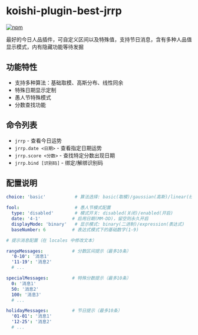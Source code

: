 # koishi-plugin-best-jrrp

[![npm](https://img.shields.io/npm/v/koishi-plugin-best-jrrp?style=flat-square)](https://www.npmjs.com/package/koishi-plugin-best-jrrp)

最好的今日人品插件，可自定义区间以及特殊值，支持节日消息，含有多种人品值显示模式，内有隐藏功能等待发掘

## 功能特性

- 支持多种算法：基础取模、高斯分布、线性同余
- 特殊日期显示定制
- 愚人节特殊模式
- 分数查找功能

## 命令列表

- `jrrp` - 查看今日运势
- `jrrp.date <日期>` - 查看指定日期运势
- `jrrp.score <分数>` - 查找特定分数出现日期
- `jrrp.bind [识别码]` - 绑定/解绑识别码

## 配置说明

```yaml
choice: 'basic'           # 算法选择: basic(取模)/gaussian(高斯)/linear(线性同余)

fool:                     # 愚人节模式配置
  type: 'disabled'        # 模式开关: disabled(关闭)/enabled(开启)
  date: '4-1'            # 启用日期(MM-DD)，留空则永久开启
  displayMode: 'binary'   # 显示模式: binary(二进制)/expression(表达式)
  baseNumber: 6          # 表达式模式下的基础数字(1-9)

# 提示消息配置（在 locales 中修改文本）

rangeMessages:           # 分数区间提示（最多10条）
  '0-10': '消息1'
  '11-19': '消息2'
  # ...

specialMessages:         # 特殊分数提示（最多10条）
  0: '消息1'
  50: '消息2'
  100: '消息3'
  # ...

holidayMessages:         # 节日提示（最多10条）
  '01-01': '消息1'
  '12-25': '消息2'
  # ...
```
